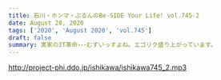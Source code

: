 ```yaml
---
title: 石川・ホンマ・ぶるんのBe-SIDE Your Life! vol.745-2
date: August 28, 2020
tags: ['2020', 'August 2020', 'vol.745']
draft: false
summary: 実家のIT革命･･･むずいっすよね。エゴリク盛り上がっています。
---
```


http://project-phi.ddo.jp/ishikawa/ishikawa745_2.mp3